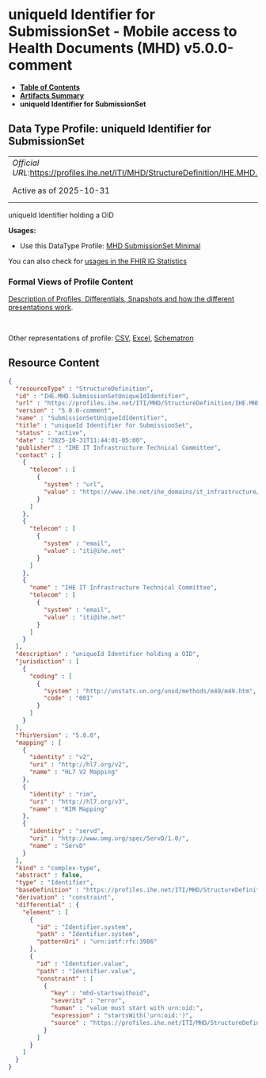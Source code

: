 # uniqueId Identifier for SubmissionSet - Mobile access to Health Documents (MHD) v5.0.0-comment

* [**Table of Contents**](toc.md)
* [**Artifacts Summary**](artifacts.md)
* **uniqueId Identifier for SubmissionSet**

## Data Type Profile: uniqueId Identifier for SubmissionSet 

| | |
| :--- | :--- |
| *Official URL*:https://profiles.ihe.net/ITI/MHD/StructureDefinition/IHE.MHD.SubmissionSetUniqueIdIdentifier | *Version*:5.0.0-comment |
| Active as of 2025-10-31 | *Computable Name*:SubmissionSetUniqueIdIdentifier |

 
uniqueId Identifier holding a OID 

**Usages:**

* Use this DataType Profile: [MHD SubmissionSet Minimal](StructureDefinition-IHE.MHD.Minimal.SubmissionSet.md)

You can also check for [usages in the FHIR IG Statistics](https://packages2.fhir.org/xig/ihe.iti.mhd|current/StructureDefinition/IHE.MHD.SubmissionSetUniqueIdIdentifier)

### Formal Views of Profile Content

 [Description of Profiles, Differentials, Snapshots and how the different presentations work](http://build.fhir.org/ig/FHIR/ig-guidance/readingIgs.html#structure-definitions). 

 

Other representations of profile: [CSV](StructureDefinition-IHE.MHD.SubmissionSetUniqueIdIdentifier.csv), [Excel](StructureDefinition-IHE.MHD.SubmissionSetUniqueIdIdentifier.xlsx), [Schematron](StructureDefinition-IHE.MHD.SubmissionSetUniqueIdIdentifier.sch) 



## Resource Content

```json
{
  "resourceType" : "StructureDefinition",
  "id" : "IHE.MHD.SubmissionSetUniqueIdIdentifier",
  "url" : "https://profiles.ihe.net/ITI/MHD/StructureDefinition/IHE.MHD.SubmissionSetUniqueIdIdentifier",
  "version" : "5.0.0-comment",
  "name" : "SubmissionSetUniqueIdIdentifier",
  "title" : "uniqueId Identifier for SubmissionSet",
  "status" : "active",
  "date" : "2025-10-31T11:44:01-05:00",
  "publisher" : "IHE IT Infrastructure Technical Committee",
  "contact" : [
    {
      "telecom" : [
        {
          "system" : "url",
          "value" : "https://www.ihe.net/ihe_domains/it_infrastructure/"
        }
      ]
    },
    {
      "telecom" : [
        {
          "system" : "email",
          "value" : "iti@ihe.net"
        }
      ]
    },
    {
      "name" : "IHE IT Infrastructure Technical Committee",
      "telecom" : [
        {
          "system" : "email",
          "value" : "iti@ihe.net"
        }
      ]
    }
  ],
  "description" : "uniqueId Identifier holding a OID",
  "jurisdiction" : [
    {
      "coding" : [
        {
          "system" : "http://unstats.un.org/unsd/methods/m49/m49.htm",
          "code" : "001"
        }
      ]
    }
  ],
  "fhirVersion" : "5.0.0",
  "mapping" : [
    {
      "identity" : "v2",
      "uri" : "http://hl7.org/v2",
      "name" : "HL7 V2 Mapping"
    },
    {
      "identity" : "rim",
      "uri" : "http://hl7.org/v3",
      "name" : "RIM Mapping"
    },
    {
      "identity" : "servd",
      "uri" : "http://www.omg.org/spec/ServD/1.0/",
      "name" : "ServD"
    }
  ],
  "kind" : "complex-type",
  "abstract" : false,
  "type" : "Identifier",
  "baseDefinition" : "https://profiles.ihe.net/ITI/MHD/StructureDefinition/IHE.MHD.UniqueIdIdentifier",
  "derivation" : "constraint",
  "differential" : {
    "element" : [
      {
        "id" : "Identifier.system",
        "path" : "Identifier.system",
        "patternUri" : "urn:ietf:rfc:3986"
      },
      {
        "id" : "Identifier.value",
        "path" : "Identifier.value",
        "constraint" : [
          {
            "key" : "mhd-startswithoid",
            "severity" : "error",
            "human" : "value must start with urn:oid:",
            "expression" : "startsWith('urn:oid:')",
            "source" : "https://profiles.ihe.net/ITI/MHD/StructureDefinition/IHE.MHD.SubmissionSetUniqueIdIdentifier"
          }
        ]
      }
    ]
  }
}

```
